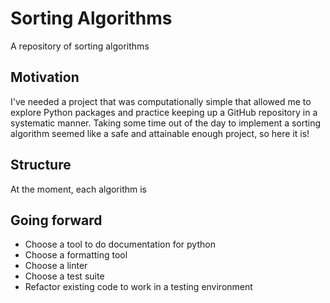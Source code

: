 # Sorting Algorithms
A repository of sorting algorithms

## Motivation
I've needed a project that was computationally simple that allowed me to explore Python packages and practice keeping up a GitHub repository in a systematic manner. Taking some time out of the day to implement a sorting algorithm seemed like a safe and attainable enough project, so here it is!


## Structure
At the moment, each algorithm is 

## Going forward
- Choose a tool to do documentation for python
- Choose a formatting tool
- Choose a linter
- Choose a test suite
- Refactor existing code to work in a testing environment
